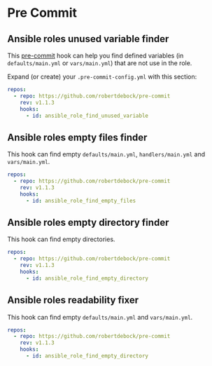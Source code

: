 # Pre Commit

## Ansible roles unused variable finder

This [pre-commit](https://pre-commit.com/) hook can help you find defined variables (in `defaults/main.yml` or `vars/main.yml`) that are not use in the role.

Expand (or create) your `.pre-commit-config.yml` with this section:

```yaml
repos:
  - repo: https://github.com/robertdebock/pre-commit
    rev: v1.1.3
    hooks:
      - id: ansible_role_find_unused_variable
```

## Ansible roles empty files finder

This hook can find empty `defaults/main.yml`, `handlers/main.yml` and `vars/main.yml`.

```yaml
repos:
  - repo: https://github.com/robertdebock/pre-commit
    rev: v1.1.3
    hooks:
      - id: ansible_role_find_empty_files
```

## Ansible roles empty directory finder

This hook can find empty directories.

```yaml
repos:
  - repo: https://github.com/robertdebock/pre-commit
    rev: v1.1.3
    hooks:
      - id: ansible_role_find_empty_directory
```

## Ansible roles readability fixer

This hook can find empty `defaults/main.yml` and `vars/main.yml`.

```yaml
repos:
  - repo: https://github.com/robertdebock/pre-commit
    rev: v1.1.3
    hooks:
      - id: ansible_role_find_empty_directory
```

